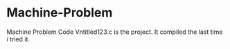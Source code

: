 # Machine-Problem
Machine Problem Code   Vntitled123.c is the project.      It compiled  the last time i tried it.
